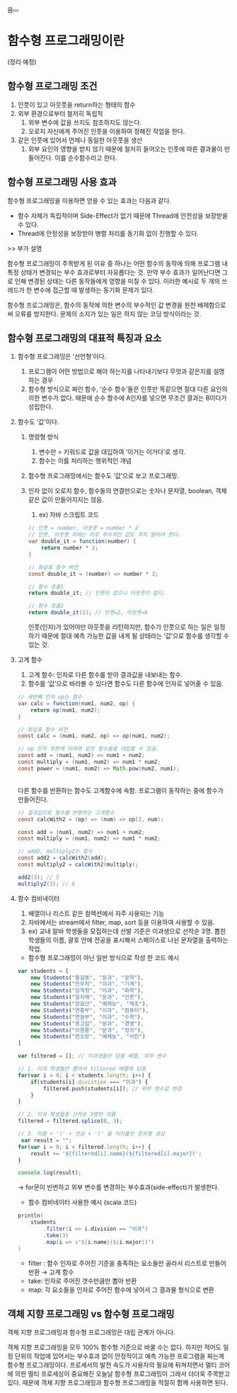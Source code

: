 ~~음...~~

# 함수형 프로그래밍이란

(정리 예정)

## 함수형 프로그래밍 조건

1. 인풋이 있고 아웃풋을 return하는 형태의 함수
2. 외부 환경으로부터 철저히 독립적
    1. 외부 변수에 값을 쓰지도 참조하지도 않는다.
    2. 오로지 자신에게 주어진 인풋을 이용하여 정해진 작업을 한다.
3. 같은 인풋에 있어서 언제나 동일한 아웃풋을 생산
    1. 외부 요인의 영향을 받지 않기 때문에 철저히 들어오는 인풋에 따른 결과물이 만들어진다. 이를 순수함수라고 한다.

## 함수형 프로그래밍 사용 효과

 함수형 프로그래밍을 이용하면 얻을 수 있는 효과는 다음과 같다. 

- 함수 자체가 독립적이며 Side-Effect가 없기 때문에 Thread에 안전성을 보장받을 수 있다.
- Thread에 안정성을 보장받아 병렬 처리를 동기화 없이 진행할 수 있다.

\>> 부가 설명

함수형 프로그래밍이 주목받게 된 이유 중 하나는 어떤 함수의 동작에 의해 프로그램 내 특정 상태가 변경되는 부수 효과로부터 자유롭다는 것. 만약 부수 효과가 일어난다면 그로 인해 변경된 상태는 다른 동작들에게 영향을 미칠 수 있다. 이러한 예시로 두 개의 쓰레드가 한 변수에 접근할 때 발생하는 동기화 문제가 있다.

함수형 프로그래밍은, 함수의 동작에 의한 변수의 부수적인 값 변경을 원천 배제함으로써 오류를 방지한다. 문제의 소지가 있는 일은 하지 않는 코딩 방식이라는 것.

## 함수형 프로그래밍의 대표적 특징과 요소

1. 함수형 프로그래밍은 ‘선언형’이다.
    1. 프로그램이 어떤 방법으로 해야 하는지를 나타내기보다 무엇과 같은지를 설명하는 경우
    2. 함수형 방식으로 짜인 함수, ‘순수 함수’들은 인풋만 똑같으면 절대 다른 요인의 의한 변수가 없다. 
    때문에 순수 함수에 A인자를 넣으면 무조건 결과는 B이다가 성립한다.
2. 함수도 ‘값’이다.
    1. 명령형 방식
        1. 변수만 = 키워드로 값을 대입하여 ‘이거는 이거다’로 생각.
        2.  함수는 이를 처리하는 행위적인 개념
    2. 함수형 프로그래밍에서는 함수도 ‘값’으로 보고 프로그래밍.
    3. 인자 없이 오로지 함수, 함수들의 연결만으로는 숫자나 문자열, boolean, 객체같은 값이 만들어지지는 않음.
        1. ex) 자바 스크립트 코드
        
        ```java
        // 인풋 = number, 아웃풋 = number * 2
        // 인풋, 아웃풋 외에는 아무 부수적인 값도 주지 말아야 한다. 
        var double_it = function(number) {
        	return number * 2;
        }
        
        // 화살표 함수 버전
        const double_it = (number) => number * 2;
        
        // 함수 호출1
        return double_it; // 인풋이 없으니 아웃풋이 없다.
        
        // 함수 호출2
        return double_it(2); // 인풋=2, 아웃풋=6
        ```
        
        인풋(인자)가 있어야만 아웃풋을 리턴하지만, 함수가 인풋으로 하는 일은 일정하기 때문에 절대 예측 가능한 값을 내게 될 상태라는 ‘값’으로 함수를 생각할 수 있는 것.
        
3. 고계 함수
    1. 고계 함수: 인자로 다른 함수를 받아 결과값을 내보내는 함수.
    2. 함수를 ‘값’으로 바라볼 수 있다면 함수도 다른 함수에 인자로 넣어줄 수 있음.
    
    ```java
    // 세번째 인자 op는 함수
    var calc = function(num1, num2, op) {
    	return op(num1, num2);
    }
    
    // 화살표 함수 버전
    const calc = (num1, num2, op) => op(num1, num2);
    
    // op 인자 부분에 아래와 같은 함수들을 대입할 수 있음.
    const add = (num1, num2) => num1 + num2;
    const multiply = (num1, num2) => num1 * num2;
    const power = (num1, num2) => Math.pow(num2, num1);
    ```
    <br/>
    다른 함수를 반환하는 함수도 고계함수에 속함. 프로그램이 동작하는 중에 함수가 만들어진다. 
    
    ```java
    // 결과값으로 함수를 반환하는 고계함수
    const calcWith2 = (op) => (num) => op(2, num);

    const add = (num1, num2) => num1 + num2;
    const multiply = (num1, num2) => num1 * num2;

    // add2, multiply2는 함수
    const add2 = calcWith2(add);
    const multiply2 = calcWith2(multiply);

    add2(3); // 5
    multiply2(3); // 6
    ```

1. 함수 컴비네이터
    1. 배열이나 리스트 같은 컬렉션에서 자주 사용되는 기능
    2. 자바에서는 stream에서 filter, map, sort 등을 이용하여 사용할 수 있음.
    3. ex) 교내 알바 학생들을 모집하는데 선발 기준은 이과생으로 선착순 3명.
          뽑힌 학생들의 이름, 괄호 안에 전공을 표시해서 스페이스로 나뉜 문자열을 출력하는 작업.
    - 함수형 프로그래밍이 아닌 일반 방식으로 작성 한 코드 예시
    
    ```jsx
    var students = [
    	new Students("홍길동", "문과", "문학"),
    	new Students("전우치", "이과", "기계"),
    	new Students("임꺽정", "이과", "화학"),
    	new Students("일지매", "문과", "언론"),
    	new Students("장길산", "예체능", "체조"),
    	new Students("연흥부", "이과", "컴퓨터"),
    	new Students("연놀부", "이과", "수학"),
    	new Students("옹고집", "문과", "경영"),
    	new Students("이몽룡", "문과", "정치"),
    	new Students("연오랑", "예체능", "사진")
    ]
    
    var filtered = []; // 이과생들만 담을 배열, 외부 변수
    
    // 1. 이과 학생들만 뽑아서 filtered 배열에 담음
    for(var i = 0; i < students.length; i++) {
    	if(students[i].divistion === "이과") {
    		filtered.push(students[i]); // 외부 변수값 변경
    	}
    }
    
    // 2. 이과 학생들중 선착순 3명만 자름
    filtered = filtered.splice(0, 3);
    
    // 3. 이름 + '(' + 전공 + ')' 을 이어붙인 문자열 생성
     var result = "";
    for(var i = 0; i < filtered.length; i++) {
    	result += '${filtered[i].name}(${filtered[i].major})';
    }
    
    console.log(result);
    ```
    
    → for문이 빈번하고 외부 변수를 변경하는 부수효과(side-effect)가 발생한다. 
    
    - 함수 컴비네이터 사용한 예시 (scala 코드)
    
    ```scala
    println(
    	students
    		.filter(i => i.division == "이과")
    		.take(3)
    		.map(i => s"${i.name}(${i.major})")
    )
    ```
    
    - filter : 함수 인자로 주어진 기준을 충족하는 요소들만 골라서 리스트로 만들어 반환 → 고계 함수
    - take: 인자로 주어진 갯수만큼만 뽑아 반환
    - map: 각 요소들을 인자로 주어진 함수에 넣어서 그 결과물 형식으로 변환
    

## 객체 지향 프로그래밍 vs 함수형 프로그래밍

객체 지향 프로그래밍과 함수형 프로그래밍은 대립 관계가 아니다.

객체 지향 프로그래밍을 모두 100% 함수형 기준으로 바꿀 수는 없다. 하지만 적어도 일정 단위의 작업에 있어서는 부수효과 없이 안정적이고 예측 가능한 프로그램을 짜는게 함수형 프로그래밍이다. 프로세서의 발전 속도가 사용자의 필요에 뒤쳐지면서 멀티 코어에 의한 멀티 프로세싱이 중요해진 오늘날 함수형 프로그래밍이 그래서 더더욱 주목받고 있다. 때문에 객체 지향 프로그래밍과 함수형 프로그래밍을 적절히 함께 사용하면 된다.